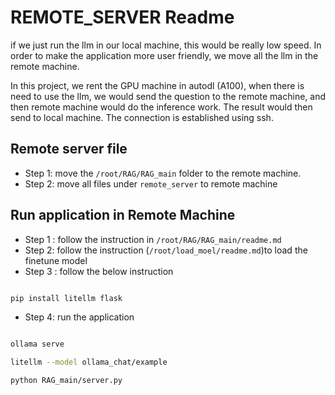 # REMOTE_SERVER Readme

if we just run the llm in our local machine, this would be really low speed. In order to make the application more user friendly, we move all the llm in the remote machine. 

In this project, we rent the GPU machine in autodl (A100), when there is need to use the llm, we would send the question to the remote machine, and then remote machine would do the inference work. The result would then send to local machine. The connection is established using ssh.

## Remote server file
- Step 1: move the `/root/RAG/RAG_main` folder to the remote machine. 
- Step 2: move all files under `remote_server` to remote machine

## Run application in Remote Machine

- Step 1 : follow the instruction in `/root/RAG/RAG_main/readme.md`
- Step 2: follow the instruction (`/root/load_moel/readme.md`)to load the finetune model 
- Step 3 : follow the below instruction

```bash

pip install litellm flask

```
- Step 4: run the application

```bash

ollama serve

litellm --model ollama_chat/example

python RAG_main/server.py

```


